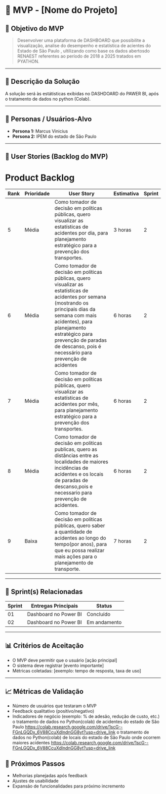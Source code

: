 # 📌 MVP - [Nome do Projeto]

## 🎯 Objetivo do MVP

> Desenvolver uma plataforma de DASHBOARD que possibilite a visualização, analise do desempenho e estatística de acientes do Estado de São Paulo , ultilizando como base os dados abertosdo RENAEST referentes ao período de 2018 a 2025 tratados em PYATHON.

---

## 📝 Descrição da Solução

A solução será às estátisticas exibidas no DASHDOARD do PAWER BI, após o tratamento de dados no python (Colab).

---

## 👥 Personas / Usuários-Alvo
- **Persona 1:** Marcus Vinicius 
- **Persona 2:** IPEM do estado de São Paulo 

---

## 🔑 User Stories (Backlog do MVP)
# Product Backlog
| Rank | Prioridade | User Story                                                                                                                                              | Estimativa | Sprint |
|------|------------|---------------------------------------------------------------------------------------------------------------------------------------------------------|------------|--------|
| 5   | Média     | Como tomador de decisão em políticas públicas, quero visualizar as estatísticas de acidentes por dia, para planejamento estratégico para a prevenção dos transportes.   | 3 horas          | 2    |
| 6    | Média      |Como tomador de decisão em políticas públicas, quero visualizar as estatísticas de acidentes por semana (mostrando os principais dias da semana com mais acidentes), para planejamento estratégico para prevenção de paradas de descanso, pois é necessário para prevenção de acidentes                                                  | 6 horas          | 2     |
| 7    | Média      | Como tomador de decisão em políticas públicas, quero visualizar as estatísticas de acidentes por mês, para planejamento estratégico para a prevenção dos transportes.                                                                | 6 horas         | 2      |
| 8    | Média      | Como tomador de decisão em politicas publicas, quero as distâncias entre as localidades de maiores incidências de acidentes e os locais de paradas de descanso,pois e necessario para prevenção de acidentes.                                              | 6 horas          | 2      |
| 9 | Baixa      | Como tomador de decisão em políticas públicas, quero saber a quantidade de acidentes ao longo do tempo(por anos), para que eu possa realizar mais ações para o planejamento de transporte.                                                                                                                                                   | 7 horas        | 2    |

---

## 📅 Sprint(s) Relacionadas
| Sprint | Entregas Principais                          | Status   |
|--------|----------------------------------------------|----------|
| 01     | Dashboard no Power BI                        | Concluído|
| 02     |Dashboard no Power BI                            | Em andamento |

---

## 📊 Critérios de Aceitação
- O MVP deve permitir que o usuário [ação principal]  
- O sistema deve registrar [evento importante]  
- Métricas coletadas: [exemplo: tempo de resposta, taxa de uso]  

---

## 📈 Métricas de Validação
- Número de usuários que testaram o MVP  
- Feedback qualitativo (positivo/negativo)  
- Indicadores de negócio (exemplo: % de adesão, redução de custo, etc.)  
o tratamento de dados no Python(colab) de acidentes do estado de São Paulo
https://colab.research.google.com/drive/1scG--FGnLGQDx_6V88CcuXdlndnGG8yt?usp=drive_link
o tratamento de dados no Python(colab) de locais do estado de São Paulo onde ocorrem maiores acidentes 
https://colab.research.google.com/drive/1scG--FGnLGQDx_6V88CcuXdlndnGG8yt?usp=drive_link



## 🚀 Próximos Passos
- Melhorias planejadas após feedback  
- Ajustes de usabilidade  
- Expansão de funcionalidades para próximo incremento  
